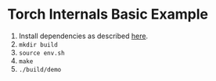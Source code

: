# Torch Internals Basic Example

1. Install dependencies as described [here](https://github.com/tuotuoxp/cpp-torch/blob/master/install.md).
2. `mkdir build`
3. `source env.sh`
4. `make`
5. `./build/demo`
